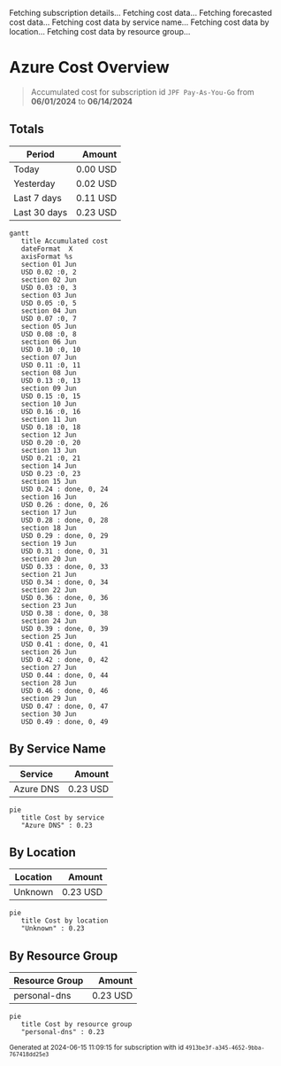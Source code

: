 Fetching subscription details...
Fetching cost data...
Fetching forecasted cost data...
Fetching cost data by service name...
Fetching cost data by location...
Fetching cost data by resource group...
# Azure Cost Overview

> Accumulated cost for subscription id `JPF Pay-As-You-Go` from **06/01/2024** to **06/14/2024**

## Totals

|Period|Amount|
|---|---:|
|Today|0.00 USD|
|Yesterday|0.02 USD|
|Last 7 days|0.11 USD|
|Last 30 days|0.23 USD|

```mermaid
gantt
   title Accumulated cost
   dateFormat  X
   axisFormat %s
   section 01 Jun
   USD 0.02 :0, 2
   section 02 Jun
   USD 0.03 :0, 3
   section 03 Jun
   USD 0.05 :0, 5
   section 04 Jun
   USD 0.07 :0, 7
   section 05 Jun
   USD 0.08 :0, 8
   section 06 Jun
   USD 0.10 :0, 10
   section 07 Jun
   USD 0.11 :0, 11
   section 08 Jun
   USD 0.13 :0, 13
   section 09 Jun
   USD 0.15 :0, 15
   section 10 Jun
   USD 0.16 :0, 16
   section 11 Jun
   USD 0.18 :0, 18
   section 12 Jun
   USD 0.20 :0, 20
   section 13 Jun
   USD 0.21 :0, 21
   section 14 Jun
   USD 0.23 :0, 23
   section 15 Jun
   USD 0.24 : done, 0, 24
   section 16 Jun
   USD 0.26 : done, 0, 26
   section 17 Jun
   USD 0.28 : done, 0, 28
   section 18 Jun
   USD 0.29 : done, 0, 29
   section 19 Jun
   USD 0.31 : done, 0, 31
   section 20 Jun
   USD 0.33 : done, 0, 33
   section 21 Jun
   USD 0.34 : done, 0, 34
   section 22 Jun
   USD 0.36 : done, 0, 36
   section 23 Jun
   USD 0.38 : done, 0, 38
   section 24 Jun
   USD 0.39 : done, 0, 39
   section 25 Jun
   USD 0.41 : done, 0, 41
   section 26 Jun
   USD 0.42 : done, 0, 42
   section 27 Jun
   USD 0.44 : done, 0, 44
   section 28 Jun
   USD 0.46 : done, 0, 46
   section 29 Jun
   USD 0.47 : done, 0, 47
   section 30 Jun
   USD 0.49 : done, 0, 49
```

## By Service Name

|Service|Amount|
|---|---:|
|Azure DNS|0.23 USD|

```mermaid
pie
   title Cost by service
   "Azure DNS" : 0.23
```

## By Location

|Location|Amount|
|---|---:|
|Unknown|0.23 USD|

```mermaid
pie
   title Cost by location
   "Unknown" : 0.23
```

## By Resource Group

|Resource Group|Amount|
|---|---:|
|personal-dns|0.23 USD|

```mermaid
pie
   title Cost by resource group
   "personal-dns" : 0.23
```

<sup>Generated at 2024-06-15 11:09:15 for subscription with id `4913be3f-a345-4652-9bba-767418dd25e3`</sup>
